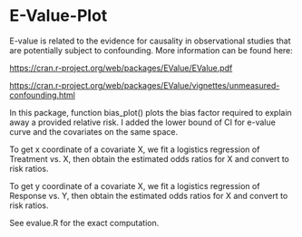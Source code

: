 # E-Value-Plot

E-value is related to the evidence for causality in observational studies that are potentially subject to confounding. More information can be found here:

https://cran.r-project.org/web/packages/EValue/EValue.pdf

https://cran.r-project.org/web/packages/EValue/vignettes/unmeasured-confounding.html

In this package, function bias_plot() plots the bias factor required to explain away a provided relative risk. I added the lower bound of CI for e-value curve and the covariates on the same space.

To get x coordinate of a covariate X, we fit a logistics regression of Treatment vs. X, then obtain the estimated odds ratios for X and convert to risk ratios.

To get y coordinate of a covariate X, we fit a logistics regression of Response vs. Y, then obtain the estimated odds ratios for X and convert to risk ratios.

See evalue.R for the exact computation.
 
